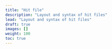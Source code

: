 ```yaml
---
title: "Hit file"
description: "Layout and syntax of hit files"
lead: "Layout and syntax of hit files"
draft: true
images: []
weight: 100
toc: true
---
```

